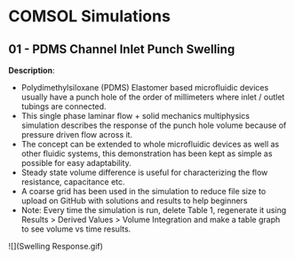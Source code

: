 # COMSOL Simulations

## 01 - PDMS Channel Inlet Punch Swelling

**Description**: 

* Polydimethylsiloxane (PDMS) Elastomer based microfluidic devices usually have a punch hole of the order of millimeters where inlet / outlet tubings are connected. 
* This single phase laminar flow + solid mechanics multiphysics simulation describes the response of the punch hole volume because of pressure driven flow across it.   
* The concept can be extended to whole microfluidic devices as well as other fluidic systems, this demonstration has been kept as simple as possible for easy adaptability.
* Steady state volume difference is useful for characterizing the flow resistance, capacitance etc.  
* A coarse grid has been used in the simulation to reduce file size to upload on GitHub with solutions and results to help beginners
* Note: Every time the simulation is run, delete Table 1, regenerate it using Results > Derived Values > Volume Integration and make a table graph to see volume vs time results.

![](Swelling Response.gif)
